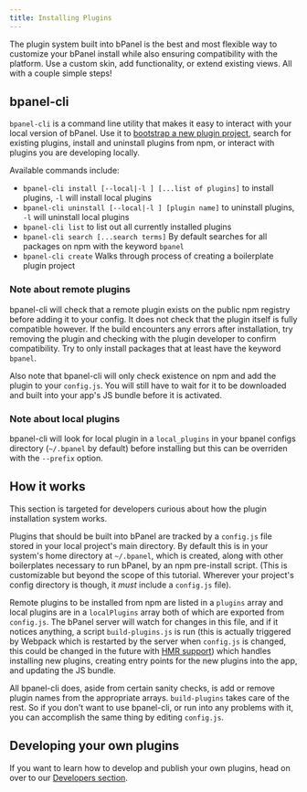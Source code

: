 ```yaml
---
title: Installing Plugins
---
```

The plugin system built into bPanel is the best and most flexible way to customize your bPanel
install while also ensuring compatibility with the platform. Use a custom skin, add functionality,
or extend existing views. All with a couple simple steps!

## bpanel-cli
`bpanel-cli` is a command line utility that makes it easy to interact with your local version of bPanel.
Use it to [bootstrap a new plugin project](/docs/plugin-started.html), search for existing plugins, install and
uninstall plugins from npm, or interact with plugins you are developing locally.

Available commands include:

- `bpanel-cli install [--local|-l ] [...list of plugins]` to install plugins, `-l` will install local plugins
- `bpanel-cli uninstall [--local|-l ] [plugin name]` to uninstall plugins, `-l` will uninstall local plugins
- `bpanel-cli list` to list out all currently installed plugins
- `bpanel-cli search [...search terms]` By default searches for all packages on npm with the keyword `bpanel`
- `bpanel-cli create` Walks through process of creating a boilerplate plugin project

### Note about remote plugins
bpanel-cli will check that a remote plugin exists on the public npm registry before adding it to your config.
It does not check that the plugin itself is fully compatible however. If the build encounters any errors
after installation, try removing the plugin and checking with the plugin developer to confirm compatibility.
Try to only install packages that at least have the keyword `bpanel`.

Also note that bpanel-cli will only check existence on npm and add the plugin to your `config.js`. You will
still have to wait for it to be downloaded and built into your app's JS bundle before it is activated.

### Note about local plugins
bpanel-cli will look for local plugin in a `local_plugins` in your bpanel configs directory
(`~/.bpanel` by default) before installing but this can be overriden with the `--prefix` option.


## How it works
This section is targeted for developers curious about how the plugin installation system works.

Plugins that should be built into bPanel are tracked by a `config.js` file stored in your local
project's main directory. By default this is in your system's home directory at `~/.bpanel`,
which is created, along with other boilerplates necessary to run bPanel, by an npm pre-install script.
(This is customizable but beyond the scope of this tutorial. Wherever your project's config directory is
though, it _must_ include a `config.js` file).

Remote plugins to be installed from npm are listed in a `plugins` array and local plugins are in a `localPlugins`
array both of which are exported from `config.js`. The bPanel server will watch for changes in this file, and if it
notices anything, a script `build-plugins.js` is run (this is actually triggered by Webpack which is restarted by
the server when `config.js` is changed, this could be changed in the future with
[HMR support](https://webpack.js.org/guides/hot-module-replacement/)) which handles installing new plugins, creating
entry points for the new plugins into the app, and updating the JS bundle.

All bpanel-cli does, aside from certain sanity checks, is add or remove plugin names from the appropriate arrays.
`build-plugins` takes care of the rest. So if you don't want to use bpanel-cli, or run into any problems with it, you
can accomplish the same thing by editing `config.js`.

## Developing your own plugins
If you want to learn how to develop and publish your own plugins, head on over to
our [Developers section](/docs/plugin-started).